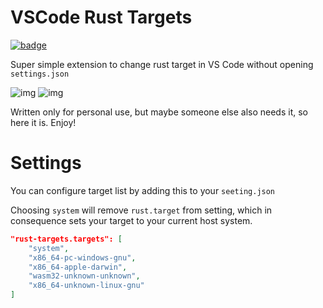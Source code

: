 # VSCode Rust Targets

[![badge](https://img.shields.io/visual-studio-marketplace/i/polymeilex.rust-targets?label=vs%20marketplace&style=flat-square)](https://marketplace.visualstudio.com/items?itemName=PolyMeilex.rust-targets)

Super simple extension to change rust target in VS Code without opening `settings.json`

![img](https://i.imgur.com/4XVZ5ko.png)
![img](https://i.imgur.com/UAszh6C.png)

Written only for personal use, but maybe someone else also needs it, so here it is.
Enjoy!

# Settings

You can configure target list by adding this to your `seeting.json`

Choosing `system` will remove `rust.target` from setting, which in consequence sets your target to your current host system.

```json
"rust-targets.targets": [
    "system",
    "x86_64-pc-windows-gnu",
    "x86_64-apple-darwin",
    "wasm32-unknown-unknown",
    "x86_64-unknown-linux-gnu"
]
```

